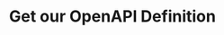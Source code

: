 ---
title: Get our OpenAPI Definition
excerpt: Returns a copy of our OpenAPI Definition.
api:
  file: readme-api.json
  operationId: getAPISchema
hidden: false
---
